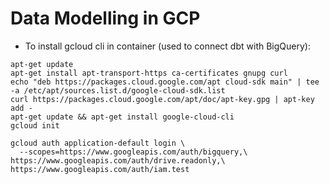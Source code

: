 # Data Modelling in GCP

- To install gcloud cli in container (used to connect dbt with BigQuery):  
```
apt-get update
apt-get install apt-transport-https ca-certificates gnupg curl
echo "deb https://packages.cloud.google.com/apt cloud-sdk main" | tee -a /etc/apt/sources.list.d/google-cloud-sdk.list
curl https://packages.cloud.google.com/apt/doc/apt-key.gpg | apt-key add -
apt-get update && apt-get install google-cloud-cli
gcloud init

gcloud auth application-default login \
  --scopes=https://www.googleapis.com/auth/bigquery,\
https://www.googleapis.com/auth/drive.readonly,\
https://www.googleapis.com/auth/iam.test

```